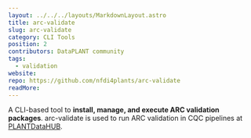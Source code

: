```yaml
---
layout: ../../../layouts/MarkdownLayout.astro
title: arc-validate
slug: arc-validate
category: CLI Tools
position: 2
contributors: DataPLANT community
tags: 
  - validation
website:
repo: https://github.com/nfdi4plants/arc-validate
readMore:
---
```


A CLI-based tool to **install, manage, and execute ARC validation packages**.
arc-validate is used to run ARC validation in CQC pipelines at [PLANTDataHUB]({{DATAPLANT_ARC_HUB}}).